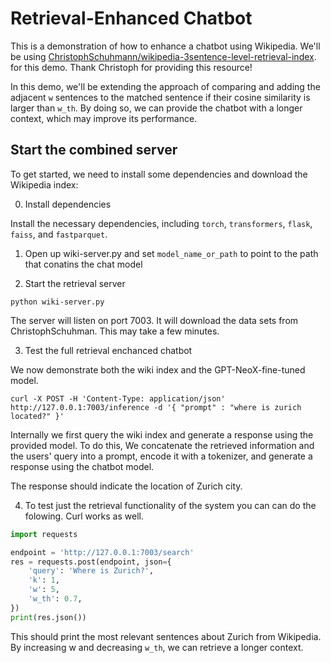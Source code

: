 # Retrieval-Enhanced Chatbot

This is a demonstration of how to enhance a chatbot using Wikipedia. We'll be using [ChristophSchuhmann/wikipedia-3sentence-level-retrieval-index](https://huggingface.co/datasets/ChristophSchuhmann/wikipedia-3sentence-level-retrieval-index). for this demo. Thank Christoph for providing this resource!

In this demo, we'll be extending the approach of comparing and adding the adjacent `w` sentences to the matched sentence if their cosine similarity is larger than `w_th`. By doing so, we can provide the chatbot with a longer context, which may improve its performance.

## Start the combined  server

To get started, we need to install some dependencies and download the Wikipedia index:

0. Install dependencies

Install the necessary dependencies, including `torch`, `transformers`, `flask`, `faiss`, and `fastparquet`.

1. Open up wiki-server.py and set `model_name_or_path` to point to the path that conatins the chat
model

2. Start the retrieval server

```shell
python wiki-server.py
```

The server will listen on port 7003.  It will download the data sets from ChristophSchuhman.  This
may take a few minutes.

3. Test the full retrieval enchanced chatbot

We now demonstrate both the wiki index and the GPT-NeoX-fine-tuned model.

```curl -X POST -H 'Content-Type: application/json' http://127.0.0.1:7003/inference -d '{ "prompt" : "where is zurich located?" }'```

Internally we first query the wiki index and generate a response using the provided model.  To do
this, We concatenate the retrieved information and the users' query into a prompt, 
encode it with a tokenizer, and generate a response using the chatbot model.

The response should indicate the location of Zurich city.


4. To test just the retrieval functionality of the system you can can do the folowing.  Curl works
as well.

```python
import requests

endpoint = 'http://127.0.0.1:7003/search'
res = requests.post(endpoint, json={
    'query': 'Where is Zurich?',
    'k': 1,
    'w': 5,
    'w_th': 0.7,
})
print(res.json())
```

This should print the most relevant sentences about Zurich from Wikipedia. By increasing w and 
decreasing `w_th`, we can retrieve a longer context.
